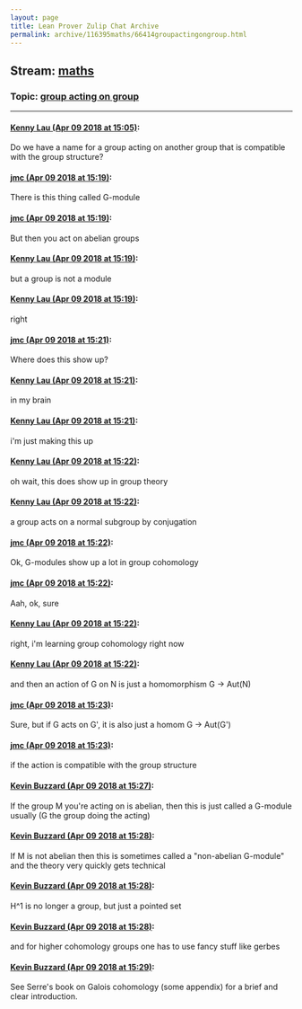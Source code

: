 ```yaml
---
layout: page
title: Lean Prover Zulip Chat Archive 
permalink: archive/116395maths/66414groupactingongroup.html
---
```


## Stream: [maths](index.html)
### Topic: [group acting on group](66414groupactingongroup.html)

---

#### [Kenny Lau (Apr 09 2018 at 15:05)](https://leanprover.zulipchat.com/#narrow/stream/116395-maths/topic/group%20acting%20on%20group/near/124835829):
Do we have a name for a group acting on another group that is compatible with the group structure?

#### [jmc (Apr 09 2018 at 15:19)](https://leanprover.zulipchat.com/#narrow/stream/116395-maths/topic/group%20acting%20on%20group/near/124836222):
There is this thing called G-module

#### [jmc (Apr 09 2018 at 15:19)](https://leanprover.zulipchat.com/#narrow/stream/116395-maths/topic/group%20acting%20on%20group/near/124836230):
But then you act on abelian groups

#### [Kenny Lau (Apr 09 2018 at 15:19)](https://leanprover.zulipchat.com/#narrow/stream/116395-maths/topic/group%20acting%20on%20group/near/124836231):
but a group is not a module

#### [Kenny Lau (Apr 09 2018 at 15:19)](https://leanprover.zulipchat.com/#narrow/stream/116395-maths/topic/group%20acting%20on%20group/near/124836232):
right

#### [jmc (Apr 09 2018 at 15:21)](https://leanprover.zulipchat.com/#narrow/stream/116395-maths/topic/group%20acting%20on%20group/near/124836300):
Where does this show up?

#### [Kenny Lau (Apr 09 2018 at 15:21)](https://leanprover.zulipchat.com/#narrow/stream/116395-maths/topic/group%20acting%20on%20group/near/124836303):
in my brain

#### [Kenny Lau (Apr 09 2018 at 15:21)](https://leanprover.zulipchat.com/#narrow/stream/116395-maths/topic/group%20acting%20on%20group/near/124836304):
i'm just making this up

#### [Kenny Lau (Apr 09 2018 at 15:22)](https://leanprover.zulipchat.com/#narrow/stream/116395-maths/topic/group%20acting%20on%20group/near/124836308):
oh wait, this does show up in group theory

#### [Kenny Lau (Apr 09 2018 at 15:22)](https://leanprover.zulipchat.com/#narrow/stream/116395-maths/topic/group%20acting%20on%20group/near/124836348):
a group acts on a normal subgroup by conjugation

#### [jmc (Apr 09 2018 at 15:22)](https://leanprover.zulipchat.com/#narrow/stream/116395-maths/topic/group%20acting%20on%20group/near/124836349):
Ok, G-modules show up a lot in group cohomology

#### [jmc (Apr 09 2018 at 15:22)](https://leanprover.zulipchat.com/#narrow/stream/116395-maths/topic/group%20acting%20on%20group/near/124836351):
Aah, ok, sure

#### [Kenny Lau (Apr 09 2018 at 15:22)](https://leanprover.zulipchat.com/#narrow/stream/116395-maths/topic/group%20acting%20on%20group/near/124836352):
right, i'm learning group cohomology right now

#### [Kenny Lau (Apr 09 2018 at 15:22)](https://leanprover.zulipchat.com/#narrow/stream/116395-maths/topic/group%20acting%20on%20group/near/124836355):
and then an action of G on N is just a homomorphism G -> Aut(N)

#### [jmc (Apr 09 2018 at 15:23)](https://leanprover.zulipchat.com/#narrow/stream/116395-maths/topic/group%20acting%20on%20group/near/124836366):
Sure, but if G acts on G', it is also just a homom G -> Aut(G')

#### [jmc (Apr 09 2018 at 15:23)](https://leanprover.zulipchat.com/#narrow/stream/116395-maths/topic/group%20acting%20on%20group/near/124836370):
if the action is compatible with the group structure

#### [Kevin Buzzard (Apr 09 2018 at 15:27)](https://leanprover.zulipchat.com/#narrow/stream/116395-maths/topic/group%20acting%20on%20group/near/124836498):
If the group M you're acting on is abelian, then this is just called a G-module usually (G the group doing the acting)

#### [Kevin Buzzard (Apr 09 2018 at 15:28)](https://leanprover.zulipchat.com/#narrow/stream/116395-maths/topic/group%20acting%20on%20group/near/124836539):
If M is not abelian then this is sometimes called a "non-abelian G-module" and the theory very quickly gets technical

#### [Kevin Buzzard (Apr 09 2018 at 15:28)](https://leanprover.zulipchat.com/#narrow/stream/116395-maths/topic/group%20acting%20on%20group/near/124836549):
H^1 is no longer a group, but just a pointed set

#### [Kevin Buzzard (Apr 09 2018 at 15:28)](https://leanprover.zulipchat.com/#narrow/stream/116395-maths/topic/group%20acting%20on%20group/near/124836557):
and for higher cohomology groups one has to use fancy stuff like gerbes

#### [Kevin Buzzard (Apr 09 2018 at 15:29)](https://leanprover.zulipchat.com/#narrow/stream/116395-maths/topic/group%20acting%20on%20group/near/124836577):
See Serre's book on Galois cohomology (some appendix) for a brief and clear introduction.

